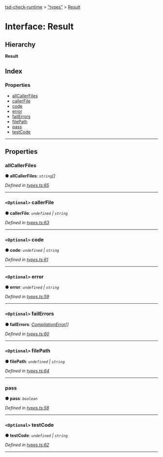 [tsd-check-runtime](../README.md) > ["types"](../modules/_types_.md) > [Result](../interfaces/_types_.result.md)

# Interface: Result

## Hierarchy

**Result**

## Index

### Properties

* [allCallerFiles](_types_.result.md#allcallerfiles)
* [callerFile](_types_.result.md#callerfile)
* [code](_types_.result.md#code)
* [error](_types_.result.md#error)
* [failErrors](_types_.result.md#failerrors)
* [filePath](_types_.result.md#filepath)
* [pass](_types_.result.md#pass)
* [testCode](_types_.result.md#testcode)

---

## Properties

<a id="allcallerfiles"></a>

###  allCallerFiles

**● allCallerFiles**: *`string`[]*

*Defined in [types.ts:65](https://github.com/cancerberoSgx/tsd-check-runtime/blob/38d8187/src/types.ts#L65)*

___
<a id="callerfile"></a>

### `<Optional>` callerFile

**● callerFile**: *`undefined` \| `string`*

*Defined in [types.ts:63](https://github.com/cancerberoSgx/tsd-check-runtime/blob/38d8187/src/types.ts#L63)*

___
<a id="code"></a>

### `<Optional>` code

**● code**: *`undefined` \| `string`*

*Defined in [types.ts:61](https://github.com/cancerberoSgx/tsd-check-runtime/blob/38d8187/src/types.ts#L61)*

___
<a id="error"></a>

### `<Optional>` error

**● error**: *`undefined` \| `string`*

*Defined in [types.ts:59](https://github.com/cancerberoSgx/tsd-check-runtime/blob/38d8187/src/types.ts#L59)*

___
<a id="failerrors"></a>

### `<Optional>` failErrors

**● failErrors**: *[CompilationError](_types_.compilationerror.md)[]*

*Defined in [types.ts:60](https://github.com/cancerberoSgx/tsd-check-runtime/blob/38d8187/src/types.ts#L60)*

___
<a id="filepath"></a>

### `<Optional>` filePath

**● filePath**: *`undefined` \| `string`*

*Defined in [types.ts:64](https://github.com/cancerberoSgx/tsd-check-runtime/blob/38d8187/src/types.ts#L64)*

___
<a id="pass"></a>

###  pass

**● pass**: *`boolean`*

*Defined in [types.ts:58](https://github.com/cancerberoSgx/tsd-check-runtime/blob/38d8187/src/types.ts#L58)*

___
<a id="testcode"></a>

### `<Optional>` testCode

**● testCode**: *`undefined` \| `string`*

*Defined in [types.ts:62](https://github.com/cancerberoSgx/tsd-check-runtime/blob/38d8187/src/types.ts#L62)*

___

